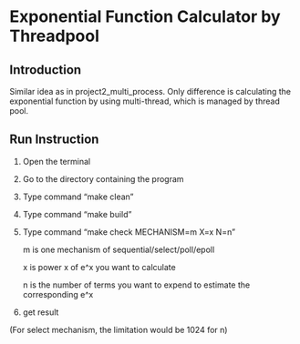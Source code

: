 # Exponential Function Calculator by Threadpool

## Introduction

Similar idea as in project2_multi_process.
Only difference is calculating the exponential function by using multi-thread, which is managed by thread pool.

## Run Instruction

1. Open the terminal
2. Go to the directory containing the program
3. Type command “make clean”
4. Type command “make build”
5. Type command “make check MECHANISM=m X=x N=n” 

    m is one mechanism of sequential/select/poll/epoll

    x is power x of e^x you want to calculate

    n is the number of terms you want to expend to estimate the corresponding e^x

6. get result

(For select mechanism, the limitation would be 1024 for n)
